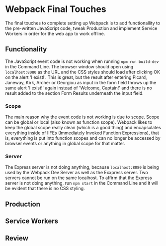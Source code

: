 # Webpack Final Touches
The final touches to complete setting up Webpack is to add functionallity to the pre-written JavaScript code, tweak Production and implement Service Workers in order for the web app to work offline. 

## Functionality
The JavaScript event code is not working when running `npm run build-dev` in the Command Line. The browser window should open using `localhost:8080` as the URL and the CSS styles should load after clicking OK on the alert 'I exist!'. This is great, but the result after entering Picard, Janeway, Kirk, Archer or Georgiou as input in the form field throws up the same alert 'I exist!' again instead of 'Welcome, Captain!' and there is no result added to the section Form Results underneath the input field.

### Scope
The main reason why the event code is not working is due to scope. Scope can be global or local (also known as function scope). Webpack likes to keep the global scope really clean (which is a good thing) and encapsulates everything inside of IIFEs (Immediately Invoked Function Expressions), that is, everything is put into function scopes and can no longer be accessed by browser events or anything in global scope for that matter. 

### Server
The Express server is not doing anything, because `localhost:8080` is being used by the Webpack Dev Server as well as the Exxpress server. Two servers cannot be run on the same localhost. To affirm that the Express server is not doing anything, run `npm start` in the Command Line and it will be evident that there is no CSS styling.

## Production

## Service Workers

## Review